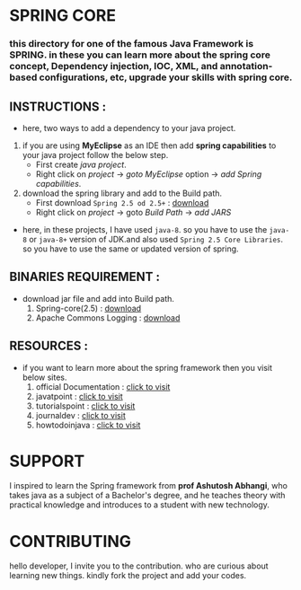 # SPRING CORE
### this directory for one of the famous Java Framework is **SPRING**. in these you can learn more about the spring core concept, Dependency injection, IOC, XML, and annotation-based configurations, etc, upgrade your skills with spring core. 

## INSTRUCTIONS :
   - here, two ways to add a dependency to your java project.
  1. if you are using **MyEclipse** as an IDE then add **spring capabilities** to your java project follow the below step.
     - First create *java project*.
     - Right click on *project* -> *goto MyEclipse* option -> *add Spring capabilities*.
  2. download the spring library and add to the Build path.
     - First download `Spring 2.5 od 2.5+` : [download](https://spring.io/blog/2007/11/19/spring-framework-2-5-released) 
     - Right click on *project* -> goto *Build Path* -> *add JARS* 
   - here, in these projects, I have used `java-8`. so you have to use the `java-8` or `java-8+` version of JDK.and also used  `Spring 2.5 Core Libraries`. so you have to use the same or updated version of spring.

## BINARIES REQUIREMENT :
  - download jar file and add into Build path.
      1. Spring-core(2.5) :  [download](https://spring.io/blog/2007/11/19/spring-framework-2-5-released)
      2. Apache Commons Logging :  [download](https://commons.apache.org/proper/commons-logging/download_logging.cgi)
      
## RESOURCES :
-  if you want to learn more about the spring framework then you visit below sites.
    1. official Documentation : [click to visit](https://docs.spring.io/spring-framework/docs/2.0.x/reference/index.html)
    2. javatpoint : [click to visit](https://www.javatpoint.com/spring-modules) 
    3. tutorialspoint : [click to visit](https://www.tutorialspoint.com/spring/index.htm)
    4. journaldev : [click to visit](https://www.journaldev.com/2888/spring-tutorial-spring-core-tutorial)
    5. howtodoinjava : [click to visit](https://howtodoinjava.com/spring-core/)

# SUPPORT 
I inspired to learn the Spring framework from **prof Ashutosh Abhangi**, who takes java as a subject of a Bachelor's degree, and he teaches theory with practical knowledge and introduces to a student with new technology.

# CONTRIBUTING
hello developer, I invite you to the contribution. who are curious about learning new things. kindly fork the project and add your codes.
